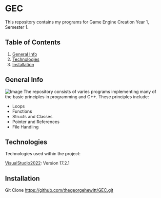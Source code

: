 # GEC
This repository contains my programs for Game Engine Creation Year 1, Semester 1.

## Table of Contents
1. [General Info](#general-info)
2. [Technologies](#technologies)
3. [Installation](#installation)

## General Info
![Image](https://1.bp.blogspot.com/-FrZTvfxe5EY/XxVvenatX-I/AAAAAAAADxI/sbmaso_TF90kyjrp3wDNt22N4EcRAiokQCNcBGAsYHQ/w1200-h630-p-k-no-nu/dghhg.png "GEC")
The repository consists of varies programs implementing many of the basic principles in programming and C++. These principles include:
- Loops
- Functions
- Structs and Classes
- Pointer and References
- File Handling

## Technologies
Technologies used within the project:

[VisualStudio2022](https://visualstudio.microsoft.com/): Version 17.2.1

## Installation
Git Clone https://github.com/thegeorgehewitt/GEC.git

